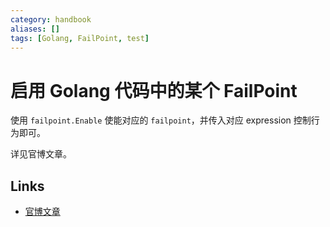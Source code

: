 ```yaml
---
category: handbook
aliases: []
tags: [Golang, FailPoint, test]
---
```

# 启用 Golang 代码中的某个 FailPoint 

使用 `failpoint.Enable` 使能对应的 `failpoint`，并传入对应 expression 控制行为即可。

详见官博文章。

## Links

- [官博文章](https://pingcap.com/blog-cn/golang-failpoint/)

